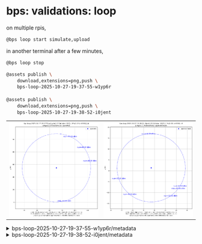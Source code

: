 # bps: validations: loop

on multiple rpis,

```bash
@bps loop start simulate,upload
```

in another terminal after a few minutes,

```bash
@bps loop stop
```


```bash
@assets publish \
	download,extensions=png,push \
	bps-loop-2025-10-27-19-37-55-w1yp6r

@assets publish \
	download,extensions=png,push \
	bps-loop-2025-10-27-19-38-52-i0jent
```

| | |
|-|-|
| ![image](https://github.com/kamangir/assets/blob/main/bps-loop-2025-10-27-19-37-55-w1yp6r/bps.png?raw=true) | ![image](https://github.com/kamangir/assets/blob/main/bps-loop-2025-10-27-19-38-52-i0jent/bps.png?raw=true) |


<details>
<summary>bps-loop-2025-10-27-19-37-55-w1yp6r/metadata</summary>

```yaml
history:
- hostname: sparrow2
  rssi: -66
  sigma: 54.27605056762695
  tx_power: -1.0
  x: 70.75359344482422
  y: 54.62535095214844
  z: 15.854796409606934
- hostname: sparrow2
  rssi: -64
  sigma: 54.27605056762695
  tx_power: -1.0
  x: 70.75359344482422
  y: 54.62535095214844
  z: 15.854796409606934
- hostname: sparrow2
  rssi: -47
  sigma: 54.27605056762695
  tx_power: -1.0
  x: 70.75359344482422
  y: 54.62535095214844
  z: 15.854796409606934
- hostname: sparrow2
  rssi: -48
  sigma: 54.27605056762695
  tx_power: -1.0
  x: 70.75359344482422
  y: 54.62535095214844
  z: 15.854796409606934
ping:
  hostname: sparrow3-back
  rssi: -1.0
  sigma: 15.66233206333486
  tx_power: -1.0
  x: 33.48006493462835
  y: 1.359385316764461
  z: 86.21751191469089

```

</details>



<details>
<summary>bps-loop-2025-10-27-19-38-52-i0jent/metadata</summary>

```yaml
history:
- hostname: sparrow3-back
  rssi: -65
  sigma: 15.662332534790039
  tx_power: -1.0
  x: 33.480064392089844
  y: 1.359385371208191
  z: 86.21751403808594
- hostname: sparrow3-back
  rssi: -47
  sigma: 15.662332534790039
  tx_power: -1.0
  x: 33.480064392089844
  y: 1.359385371208191
  z: 86.21751403808594
- hostname: sparrow3-back
  rssi: -48
  sigma: 15.662332534790039
  tx_power: -1.0
  x: 33.480064392089844
  y: 1.359385371208191
  z: 86.21751403808594
- hostname: sparrow3-back
  rssi: -51
  sigma: 15.662332534790039
  tx_power: -1.0
  x: 33.480064392089844
  y: 1.359385371208191
  z: 86.21751403808594
- hostname: sparrow3-back
  rssi: -52
  sigma: 15.662332534790039
  tx_power: -1.0
  x: 33.480064392089844
  y: 1.359385371208191
  z: 86.21751403808594
- hostname: sparrow3-back
  rssi: -50
  sigma: 15.662332534790039
  tx_power: -1.0
  x: 33.480064392089844
  y: 1.359385371208191
  z: 86.21751403808594
ping:
  hostname: sparrow2
  rssi: -1.0
  sigma: 54.27605105253173
  tx_power: -1.0
  x: 70.7535957505098
  y: 54.62535134792811
  z: 15.85479684037303

```

</details>

